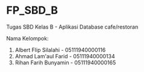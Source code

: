 # FP_SBD_B
Tugas SBD Kelas B - Aplikasi Database cafe/restoran

Nama Kelompok:
1. Albert Flip Silalahi - 05111940000116
2. Ahmad Lam'aul Farid - 05111940000134
3. Rihan Farih Bunyamin - 05111940000165
